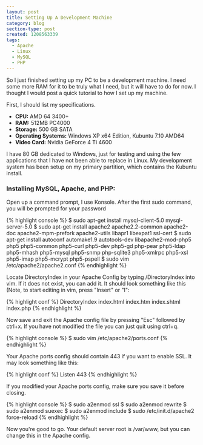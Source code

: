 ```yaml
---
layout: post
title: Setting Up A Development Machine
category: blog
section-type: post
created: 1208563339
tags:
  - Apache
  - Linux
  - MySQL
  - PHP
---
```

So I just finished setting up my PC to be a development machine. I need some
more RAM for it to be truly what I need, but it will have to do for now. I
thought I would post a quick tutorial to how I set up my machine.

<!--more-->

First, I should list my specifications.

* **CPU:** AMD 64 3400+
* **RAM:** 512MB PC4000
* **Storage:** 500 GB SATA
* **Operating Systems:** Windows XP x64 Edition, Kubuntu 7.10 AMD64
* **Video Card:** Nvidia GeForce 4 Ti 4600

I have 80 GB dedicated to Windows, just for testing and using the few
applications that I have not been able to replace in Linux. My development
system has been setup on my primary partition, which contains the Kubuntu
install.

### Installing MySQL, Apache, and PHP:
Open up a command prompt, I use Konsole. After the first sudo command, you will
be prompted for your password

{% highlight console %}
$ sudo apt-get install mysql-client-5.0 mysql-server-5.0
$ sudo apt-get install apache2 apache2.2-common apache2-doc apache2-mpm-prefork apache2-utils libapr1 libexpat1 ssl-cert
$ sudo apt-get install autoconf automake1.9 autotools-dev libapache2-mod-php5 php5 php5-common php5-curl php5-dev php5-gd php-pear php5-ldap php5-mhash php5-mysql php5-snmp php-sqlite3 php5-xmlrpc php5-xsl php5-imap php5-mcrypt php5-pspell
$ sudo vim /etc/apache2/apache2.conf
{% endhighlight %}

Locate DirectoryIndex in your Apache Config by typing /DirectoryIndex into vim.
If it does not exist, you can add it. It should look something like this (Note,
to start editing in vim, press "Insert" or "I":

{% highlight conf %}
DirectoryIndex index.html index.htm index.shtml index.php
{% endhighlight %}

Now save and exit the Apache config file by pressing "Esc" followed by
ctrl+x. If you have not modified the file you can just quit using
ctrl+q.

{% highlight console %}
$ sudo vim /etc/apache2/ports.conf
{% endhighlight %}

Your Apache ports config should contain 443 if you want to enable SSL. It may
look something like this:

{% highlight conf %}
<ifmodule mod_ssl.c="">
 Listen 443
</ifmodule>
{% endhighlight %}

If you modified your Apache ports config, make sure you save it before closing. 

{% highlight console %}
$ sudo a2enmod ssl
$ sudo a2enmod rewrite
$ sudo a2enmod suexec
$ sudo a2enmod include
$ sudo /etc/init.d/apache2 force-reload
{% endhighlight %}

Now you're good to go. Your default server root is /var/www, but you can change
this in the Apache config.
